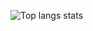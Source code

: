 ![Top langs stats](https://github-readme-stats.vercel.app/api/top-langs/?username=pacokleitz&hide=typescript,css,javascript)
